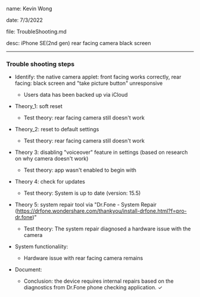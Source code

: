 name: Kevin Wong

date: 7/3/2022

file: TroubleShooting.md

desc: iPhone SE(2nd gen) rear facing camera black screen

----------------------------------------------------------------------------------------------------------------------------------------

### Trouble shooting steps

- Identify: the native camera applet: front facing works correctly, rear facing: black screen and "take picture button" unresponsive
  
  - Users data has been backed up via iCloud

- Theory_1: soft reset

  - Test theory: rear facing camera still doesn't work
  
- Theory_2: reset to default settings

  - Test theory: rear facing camera still doesn't work

- Theory 3: disabling "voiceover" feature in settings (based on research on why camera doesn't work)

  - Test theory: app wasn't enabled to begin with
 
- Theory 4: check for updates

  - Test theory: System is up to date (version: 15.5)

- Theory 5: system repair tool via "Dr.Fone - System Repair (https://drfone.wondershare.com/thankyou/install-drfone.html?f=pro-dr.fone)"

  - Test theory: The system repair diagnosed a hardware issue with the camera
  
- System functionaliity:

  - Hardware issue with rear facing camera remains
  
- Document: 

  - Conclusion: the device requires internal repairs based on the diagnostics from Dr.Fone phone checking application. $\checkmark$
